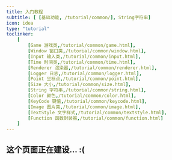 ```yaml
---
title: 入门教程
subtitle: [ [基础功能, /tutorial/common/], String字符串]
icon: idea
type: "tutorial"
toclinker: 
    [
        [Game 游戏类,/tutorial/common/game.html],
        [Window 窗口类,/tutorial/common/window.html],
        [Input 输入类,/tutorial/common/input.html],
        [Time 时间类,/tutorial/common/time.html],
        [Renderer 渲染器,/tutorial/common/renderer.html],
        [Logger 日志,/tutorial/common/logger.html],
        [Point 坐标点,/tutorial/common/point.html],
        [Size 大小,/tutorial/common/size.html],
        [String 字符串,/tutorial/common/string.html],
        [Color 颜色,/tutorial/common/color.html],
        [KeyCode 键值,/tutorial/common/keycode.html],
        [Image 图片类,/tutorial/common/image.html],
        [TextStyle 文字样式,/tutorial/common/textstyle.html],
        [Function 函数封装器,/tutorial/common/function.html]
    ]
---
```


## 这个页面正在建设... :(

